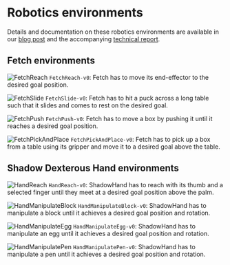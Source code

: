 # Robotics environments

Details and documentation on these robotics environments are available in our [blog post](https://blog.openai.com/ingredients-for-robotics-research/) and the accompanying [technical report](https://s3-us-west-2.amazonaws.com/openai-assets/research-covers/ingredients-for-robotics-research/technical-report.pdf).

## Fetch environments
![FetchReach](https://blog.openai.com/content/images/2018/02/fetch-reach.png)
`FetchReach-v0`: Fetch has to move its end-effector to the desired goal position.

![FetchSlide](https://blog.openai.com/content/images/2018/02/fetch-slide.png)
`FetchSlide-v0`: Fetch has to hit a puck across a long table such that it slides and comes to rest on the desired goal.

![FetchPush](https://blog.openai.com/content/images/2018/02/fetch-push.png)
`FetchPush-v0`: Fetch has to move a box by pushing it until it reaches a desired goal position.

![FetchPickAndPlace](https://blog.openai.com/content/images/2018/02/fetch-pickandplace.png)
`FetchPickAndPlace-v0`: Fetch has to pick up a box from a table using its gripper and move it to a desired goal above the table.

## Shadow Dexterous Hand environments
![HandReach](https://blog.openai.com/content/images/2018/02/hand-reach.png)
`HandReach-v0`: ShadowHand has to reach with its thumb and a selected finger until they meet at a desired goal position above the palm.

![HandManipulateBlock](https://blog.openai.com/content/images/2018/02/hand-block.png)
`HandManipulateBlock-v0`: ShadowHand has to manipulate a block until it achieves a desired goal position and rotation.

![HandManipulateEgg](https://blog.openai.com/content/images/2018/02/hand-egg.png)
`HandManipulateEgg-v0`: ShadowHand has to manipulate an egg until it achieves a desired goal position and rotation.

![HandManipulatePen](https://blog.openai.com/content/images/2018/02/hand-pen.png)
`HandManipulatePen-v0`: ShadowHand has to manipulate a pen until it achieves a desired goal position and rotation.
